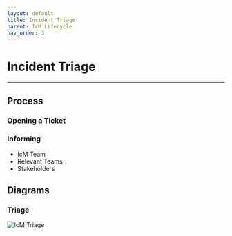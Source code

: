 ```yaml
---
layout: default
title: Incident Triage
parent: IcM Lifecycle
nav_order: 3
---
```


# Incident Triage

---

## Process

### Opening a Ticket

### Informing

* IcM Team
* Relevant Teams
* Stakeholders

## Diagrams

### Triage

![IcM Triage](https://raw.githubusercontent.com/Software-For-Love/incident-management-protocols/master/img/diagrams/sfl-icm-Triage.png)
